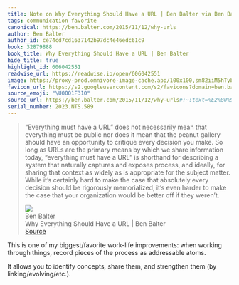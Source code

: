 ```yaml
---
title: Note on Why Everything Should Have a URL | Ben Balter via Ben Balter
tags: communication favorite
canonical: https://ben.balter.com/2015/11/12/why-urls
author: Ben Balter
author_id: ce74cd7cd1637142b97dc4e46edc61c9
book: 32879888
book_title: Why Everything Should Have a URL | Ben Balter
hide_title: true
highlight_id: 606042551
readwise_url: https://readwise.io/open/606042551
image: https://proxy-prod.omnivore-image-cache.app/100x100,sm82iiM5hTybZUiL7IJT_WaOV9pIC6U79H-xHxQQSCm0/https://avatars3.githubusercontent.com/benbalter?v=3&amp;s=100
favicon_url: https://s2.googleusercontent.com/s2/favicons?domain=ben.balter.com
source_emoji: "\U0001F310"
source_url: https://ben.balter.com/2015/11/12/why-urls#:~:text=%E2%80%9CEverything%20must%20have,if%20they%20weren%E2%80%99t.
serial_number: 2023.NTS.589
---
```

> “Everything must have a URL” does not necessarily mean that everything must be public nor does it mean that the peanut gallery should have an opportunity to critique every decision you make. So long as URLs are the primary means by which we share information today, “everything must have a URL” is shorthand for describing a system that naturally captures and exposes process, and ideally, for sharing that context as widely as is appropriate for the subject matter. While it’s certainly hard to make the case that absolutely every decision should be rigorously memorialized, it’s even harder to make the case that your organization would be better off if they weren’t.
> <div class="quoteback-footer"><div class="quoteback-avatar"><img class="mini-favicon" src="https://s2.googleusercontent.com/s2/favicons?domain=ben.balter.com"></div><div class="quoteback-metadata"><div class="metadata-inner"><span style="display:none">FROM:</span><div aria-label="Ben Balter" class="quoteback-author"> Ben Balter</div><div aria-label="Why Everything Should Have a URL | Ben Balter" class="quoteback-title"> Why Everything Should Have a URL | Ben Balter</div></div></div><div class="quoteback-backlink"><a target="_blank" aria-label="go to the full text of this quotation" rel="noopener" href="https://ben.balter.com/2015/11/12/why-urls#:~:text=%E2%80%9CEverything%20must%20have,if%20they%20weren%E2%80%99t." class="quoteback-arrow"> Source</a></div></div>

This is one of my biggest/favorite work-life improvements: when working through things, record pieces of the process as addressable atoms.

It allows you to identify concepts, share them, and strengthen them (by linking/evolving/etc.).